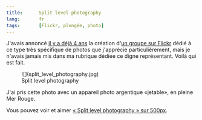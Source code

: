 ```yaml
---
title:      Split level photography
lang:       fr
tags:       [Flickr, plongée, photo]
---
```


J'avais annoncé [il y a déjà 4 ans](/2005/12/groupe-flickr-a-remplir-halfway-between-air-and-water.html) la création d'[un groupe sur Flickr](http://www.flickr.com/groups/halfway_air_water/) dédié à ce type très spécifique de photos que j'apprécie particulièrement, mais je n'avais jamais mis dans ma rubrique dédiée ce digne représentant. Voilà qui est fait.

<figure>
  ![](split_level_photography.jpg)
  <figcaption>
  Split level photography
  </figcaption>
</figure>

J'ai pris cette photo avec un appareil photo argentique «jetable», en pleine Mer Rouge.

Vous pouvez voir et aimer [« Split level photography » sur 500px](http://500px.com/photo/1116038).
